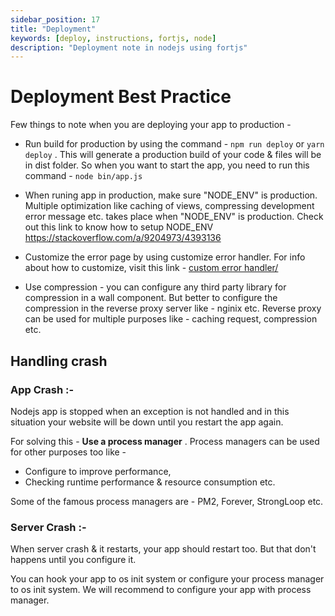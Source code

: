```yaml
---
sidebar_position: 17
title: "Deployment"
keywords: [deploy, instructions, fortjs, node]
description: "Deployment note in nodejs using fortjs"
---
```


# Deployment Best Practice

Few things to note when you are deploying your app to production - 

* Run build for production by using the command - `npm run deploy` or `yarn deploy` . This will generate a production build of your code & files will be in dist folder. So when you want to start the app, you need to run this command - `node bin/app.js` 

* When runing app in production, make sure "NODE&#95;ENV" is production. Multiple optimization like caching of views, compressing development error message etc. takes place when "NODE&#95;ENV" is production. Check out this link to know how to setup NODE&#95;ENV <a href="https://stackoverflow.com/a/9204973/4393136">https://stackoverflow.com/a/9204973/4393136</a>

* Customize the error page by using customize error handler. For info about how to customize, visit this link - [custom error handler/](/docs/advanced/customize-error.md)

* Use compression - you can configure any third party library for compression in a wall component. But better to configure the compression in the reverse proxy server like - nginix etc. Reverse proxy can be used for multiple purposes like - caching request, compression etc.

## Handling crash 

### App Crash :-  

Nodejs app is stopped when an exception is not handled and in this situation your website will be down until you restart the app again. 

For solving this - **Use a process manager** . Process managers can be used for other purposes too like - 

* Configure to improve performance, 
* Checking runtime performance & resource consumption etc. 

Some of the famous process managers are - PM2, Forever, StrongLoop etc.

### Server Crash :- 

When server crash & it restarts, your app should restart too. But that don't happens until you configure it. 

You can hook your app to os init system or configure your process manager to os init system. We will recommend to configure your app with process manager.


